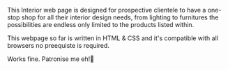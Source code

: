 This Interior web page is designed for prospective clientele to have a one-stop shop for all their interior design needs, from lighting to furnitures the possibilities are endless only limited to the products listed within.

This webpage so far is written in HTML & CSS and it's compatible with all browsers no preequiste is required.

Works fine. Patronise me eh!🫡
